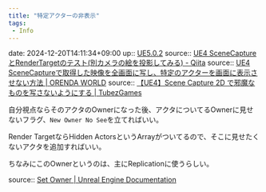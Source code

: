 ```yaml
---
title: "特定アクターの非表示"
tags:
 - Info
---
```


date: 2024-12-20T14:11:34+09:00
up:: [UE5.0.2](../Bar/App/UE5.0.2.md)
source:: [UE4 SceneCaptureとRenderTargetのテスト(別カメラの絵を投影してみる) - Qiita](https://qiita.com/unknown_ds/items/e63a78190a53a60fcaf8)
source:: [UE4 SceneCaptureで取得した映像を全画面に写し、特定のアクターを画面に表示させない方法 | ORENDA WORLD](https://orenda.co.jp/blog/2462/)
source:: [【UE4】Scene Capture 2D で邪魔なものを写さないようにする | TubezGames](https://www.tubezgames.com/2017/09/scene-capture-2d-hidden/)

自分視点ならそのアクタのOwnerになった後、アクタについてるOwnerに見せないフラグ、`New Owner No See`を立てればいい。

Render TargetならHidden ActorsというArrayがついてるので、そこに見せたくないアクタを追加すればいい。

ちなみにこのOwnerというのは、主にReplicationに使うらしい。

source:: [Set Owner | Unreal Engine Documentation](https://docs.unrealengine.com/5.0/en-US/BlueprintAPI/Actor/SetOwner/)